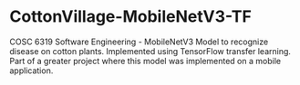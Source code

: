 # CottonVillage-MobileNetV3-TF
COSC 6319 Software Engineering - MobileNetV3 Model to recognize disease on cotton plants. Implemented using TensorFlow transfer learning. Part of a greater project where this model was implemented on a mobile application.
